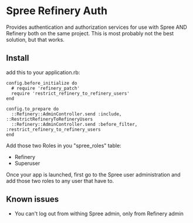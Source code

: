 Spree Refinery Auth
==============

Provides authentication and authorization services for use with Spree AND Refinery both on the same project. This is most probably not the best solution, but that works.


Install
-------
add this to your application.rb:

    config.before_initialize do
      # require 'refinery_patch'
      require 'restrict_refinery_to_refinery_users'
    end

    config.to_prepare do
      ::Refinery::AdminController.send :include, ::RestrictRefineryToRefineryUsers
      ::Refinery::AdminController.send :before_filter, :restrict_refinery_to_refinery_users
    end

Add those two Roles in you "spree_roles" table:

- Refinery
- Superuser

Once your app is launched, first go to the Spree user administration and add those two roles to any user that have to.

Known issues
------------
- You can't log out from withing Spree admin, only from Refinery admin